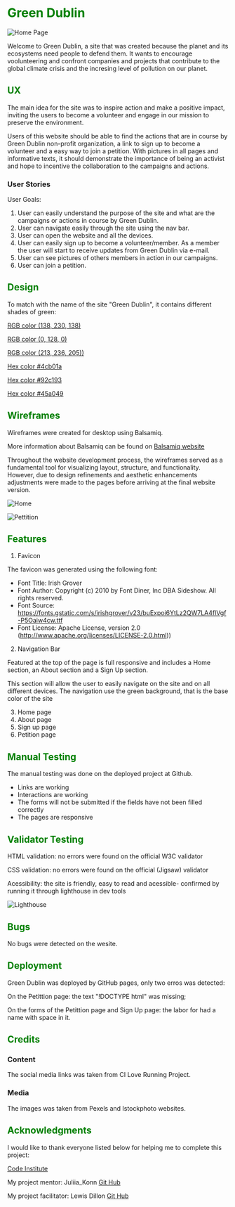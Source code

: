 <h1><font color="green">Green Dublin</font></h1>

![Home Page](documentation/Screenshot%202024-05-15%20222839.png)

Welcome to Green Dublin, a site that was created because the planet and its ecosystems need people to defend them. It wants to encourage voolunteering and confront companies and projects that contribute to the global climate crisis and the incresing level of pollution on our planet.

<h2><font color="green">UX</font></h2>

The main idea for the site was to inspire action and make a positive impact, inviting the users to become a volunteer and engage in our mission to preserve the environment.

Users of this website should be able to find the actions that are in course by Green Dublin non-profit organization, a link to sign up to become a volunteer and a easy way to join a petition. With pictures in all pages and informative texts, it should demonstrate the importance of being an activist and hope to incentive the collaboration to the campaigns and actions.

<h3>User Stories</font></h2>

User Goals:

1. User can easily understand the purpose of the site and what are the campaigns or actions in course by Green Dublin.
2. User can navigate easily through the site using the nav bar.
3. User can open the website and all the devices.
4. User can easily sign up to become a volunteer/member. As a member the user will start to receive updates from Green Dublin via e-mail.
5. User can see pictures of others members in action in our campaigns.
6. User can join a petition.

<h2><font color="green">Design</font></h2>

To match with the name of the site "Green Dublin", it contains different shades of green:

[RGB color (138, 230, 138)](https://rgb.to/138,230,138)

[RGB color (0, 128, 0)](https://rgb.to/0,128,0)

[RGB color (213, 236, 205))](https://rgb.to/213,236,205)

[Hex color #4cb01a](https://rgb.to/hex/4cb01a)

[Hex color #92c193](https://rgb.to/hex/92c193)

[Hex color #45a049](https://rgb.to/hex/45a049)

<h2><font color="green">Wireframes</font></h2>

Wireframes were created for desktop using Balsamiq.

More information about Balsamiq can be found on [Balsamiq website](https://balsamiq.com/?gad_source=1&gclid=EAIaIQobChMIroLN0tyShgMVFJJQBh1RCgKrEAAYASAAEgLZmvD_BwE)

Throughout the website development process, the wireframes served as a fundamental tool for visualizing layout, structure, and functionality. However, due to design refinements and aesthetic enhancements adjustments were made to the pages before arriving at the final website version.

![Home](documentation/Screenshot%202024-05-16%20185524.png)

![Pettition](documentation/Screenshot%202024-05-16%20190244.png)

<h2><font color="green">Features</font></h2>

1. Favicon

The favicon was generated using the following font:

- Font Title: Irish Grover
- Font Author: Copyright (c) 2010 by Font Diner, Inc DBA Sideshow. All rights reserved.
- Font Source: https://fonts.gstatic.com/s/irishgrover/v23/buExpoi6YtLz2QW7LA4flVgf-P5Oaiw4cw.ttf
- Font License: Apache License, version 2.0 (http://www.apache.org/licenses/LICENSE-2.0.html))


2. Navigation Bar
<p>Featured at the top of the page is full responsive and includes a Home section, an About section and a Sign Up section.</p>

This section will allow the user to easily navigate on the site and on all different devices.
The navigation use the green background, that is the base color of the site

3. Home page
4. About page
5. Sign up page
6. Petition page


<h2><font color="green">Manual Testing</font></h2>

The manual testing was done on the deployed project at Github.

- Links are working
- Interactions are working
- The forms will not be submitted if the fields have not been filled correctly
- The pages are responsive

<h2><font color="green">Validator Testing</font></h2>

HTML validation: no errors were found  on the official W3C validator

CSS validation: no errors were found  on the official (Jigsaw) validator

Acessibility: the site is friendly, easy to read and acessible- confirmed by running it through lighthouse in dev tools

![Lighthouse](documentation/Screenshot%202024-05-16%20203323.png)

<h2><font color="green">Bugs</font></h2>
No bugs were detected on the wesite.

<h2><font color="green">Deployment</font></h2>

Green Dublin was deployed by GitHub pages, only two erros was detected:

On the Petittion page: the text "!DOCTYPE html" was missing;

On the forms of the Petittion page and Sign Up page: the labor for had a name with space in it.

<h2><font color="green">Credits</font></h2>
<h3> Content</h3>
The social media links was taken from CI Love Running Project.
<h3> Media</h3>
The images was taken from Pexels and Istockphoto websites.

<h2><font color="green">Acknowledgments</font></h2>

I would like to thank everyone listed below for helping me to complete this project:

[Code Institute](https://codeinstitute.net/ie/)

My project mentor: Juliia_Konn
[Git Hub](https://github.com/IuliiaKonovalova)

My project facilitator: Lewis Dillon
[Git Hub](https://github.com/LewisDillon)